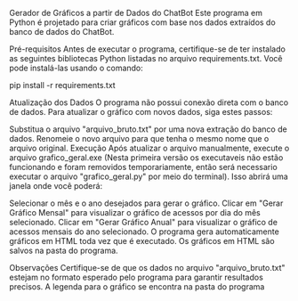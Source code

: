 Gerador de Gráficos a partir de Dados do ChatBot
Este programa em Python é projetado para criar gráficos com base nos dados extraídos do banco de dados do ChatBot.

Pré-requisitos
Antes de executar o programa, certifique-se de ter instalado as seguintes bibliotecas Python listadas no arquivo requirements.txt. Você pode instalá-las usando o comando:

pip install -r requirements.txt

Atualização dos Dados
O programa não possui conexão direta com o banco de dados. Para atualizar o gráfico com novos dados, siga estes passos:

Substitua o arquivo "arquivo_bruto.txt" por uma nova extração do banco de dados.
Renomeie o novo arquivo para que tenha o mesmo nome que o arquivo original.
Execução
Após atualizar o arquivo manualmente, execute o arquivo grafico_geral.exe
(Nesta primeira versão os executaveis não estão funcionando e foram removidos temporariamente, então será necessario executar o arquivo "grafico_geral.py" por meio do terminal). 
Isso abrirá uma janela onde você poderá:

Selecionar o mês e o ano desejados para gerar o gráfico.
Clicar em "Gerar Gráfico Mensal" para visualizar o gráfico de acessos por dia do mês selecionado.
Clicar em "Gerar Gráfico Anual" para visualizar o gráfico de acessos mensais do ano selecionado.
O programa gera automaticamente gráficos em HTML toda vez que é executado. Os gráficos em HTML são salvos na pasta do programa.

Observações
Certifique-se de que os dados no arquivo "arquivo_bruto.txt" estejam no formato esperado pelo programa para garantir resultados precisos.
A legenda para o gráfico se encontra na pasta do programa